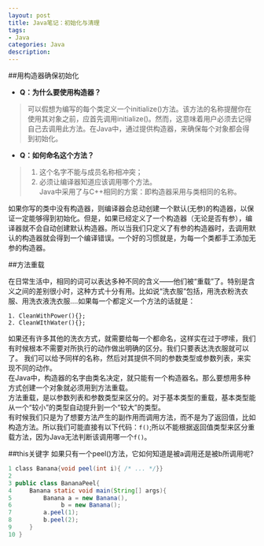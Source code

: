 ```yaml
---
layout: post
title: Java笔记：初始化与清理
tags:
- Java
categories: Java
description: 
---
```

##用构造器确保初始化

- **Q：为什么要使用构造器？**  
>可以假想为编写的每个类定义一个initialize()方法。该方法的名称提醒你在使用其对象之前，应首先调用initialize()。然而，这意味着用户必须去记得自己去调用此方法。在Java中，通过提供构造器，来确保每个对象都会得到初始化。

- **Q：如何命名这个方法？**
> 1. 这个名字不能与成员名称相冲突；
> 2. 必须让编译器知道应该调用哪个方法。  
Java中采用了与C++相同的方案：即构造器采用与类相同的名称。  

如果你写的类中没有构造器，则编译器会总动创建一个默认(无参)的构造器，以保证一定能够得到初始化。但是，如果已经定义了一个构造器（无论是否有参），编译器就不会自动创建默认构造器。所以当我们只定义了有参的构造器时，去调用默认的构造器就会得到一个编译错误。一个好的习惯就是，为每一个类都手工添加无参的构造器。

##方法重载

在日常生活中，相同的词可以表达多种不同的含义——他们被“重载”了。特别是含义之间的差别很小时，这种方式十分有用。比如说“洗衣服”包括，用洗衣粉洗衣服、用洗衣液洗衣服….如果每一个都定义一个方法的话就是：  
```
1. CleanWithPower(){};
2. CleanWIthWater(){};
```
如果还有许多其他的洗衣方式，就需要给每一个都命名，这样实在过于啰嗦，我们有时候根本不需要对所执行的动作做出明确的区分。我们只要表达洗衣服就可以了。
我们可以给予同样的名称，然后对其提供不同的参数类型或参数列表，来实现不同的动作。  
在Java中，构造器的名字由类名决定，就只能有一个构造器名。那么要想用多种方式创建一个对象就必须用到方法重载。  
方法重载，是以参数列表和参数类型来区分的。对于基本类型的重载，基本类型能从一个“较小”的类型自动提升到一个“较大”的类型。  
有时候我们只是为了想要方法产生的副作用而调用方法，而不是为了返回值，比如构造方法。所以我们可能直接有以下代码：`f()`;所以不能根据返回值类型来区分重载方法，因为Java无法判断该调用哪一个`f()`。

##this关键字
如果只有一个peel()方法，它如何知道是被a调用还是被b所调用呢?
```Java
1 ﻿class Banana{void peel(int i){ /* ... */}}
2 
3 public class BananaPeel{
4     Banana static void main(String[] args){
5         Banana a = new Banana(),
6              b = new Banana();
7         a.peel(1);
8         b.peel(2);
9     }
10 }
```

